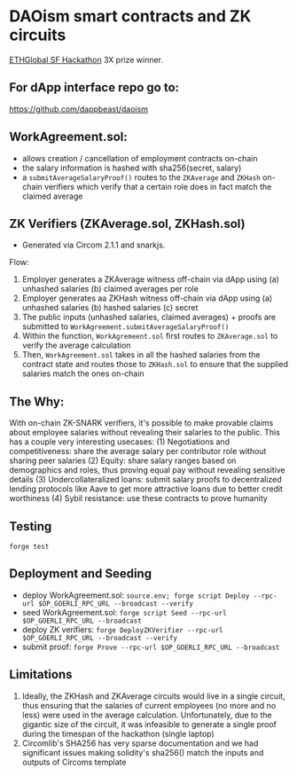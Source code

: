 # DAOism smart contracts and ZK circuits

[ETHGlobal SF Hackathon](https://ethglobal.com/showcase/daoism-93bir) 3X prize winner.

## For dApp interface repo go to:
https://github.com/dappbeast/daoism

## WorkAgreement.sol: 
- allows creation / cancellation of employment contracts on-chain
- the salary information is hashed with sha256(secret, salary) 
- a `submitAverageSalaryProof()` routes to the `ZKAverage` and `ZKHash` on-chain verifiers which verify that a certain role does in fact match the claimed average

## ZK Verifiers (ZKAverage.sol, ZKHash.sol)
- Generated via Circom 2.1.1 and snarkjs. 

Flow:
1. Employer generates a ZKAverage witness off-chain via dApp using (a) unhashed salaries (b) claimed averages per role
2. Employer generates aa ZKHash witness off-chain via dApp using (a) unhashed salaries (b) hashed salaries (c) secret 
3. The public inputs (unhashed salaries, claimed averages) + proofs are submitted to `WorkAgreement.submitAverageSalaryProof()`
4. Within the function, `WorkAgremeent.sol` first routes to `ZKAverage.sol` to verify the average calculation
5. Then, `WorkAgreement.sol` takes in all the hashed salaries from the contract state and routes those to `ZKHash.sol` to ensure that the supplied salaries match the ones on-chain

## The Why:
With on-chain ZK-SNARK verifiers, it's possible to make provable claims about employee salaries without revealing their salaries to the public. This has a couple very interesting usecases:
(1) Negotiations and competitiveness: share the average salary per contributor role without sharing peer salaries
(2) Equity: share salary ranges based on demographics and roles, thus proving equal pay without revealing sensitive details
(3) Undercollateralized loans: submit salary proofs to decentralized lending protocols like Aave to get more attractive loans due to better credit worthiness
(4) Sybil resistance: use these contracts to prove humanity

## Testing
`forge test` 

## Deployment and Seeding
- deploy WorkAgreement.sol: `source.env; forge script Deploy --rpc-url $OP_GOERLI_RPC_URL --broadcast --verify`
- seed WorkAgreement.sol: `forge script Seed --rpc-url $OP_GOERLI_RPC_URL --broadcast`
- deploy ZK verifiers: `forge DeployZKVerifier --rpc-url $OP_GOERLI_RPC_URL --broadcast --verify`
- submit proof: `forge Prove --rpc-url $OP_GOERLI_RPC_URL --broadcast`

## Limitations
1. Ideally, the ZKHash and ZKAverage circuits would live in a single circuit, thus ensuring that the salaries of current employees (no more and no less) were used in the average calculation. Unfortunately, due to the gigantic size of the circuit, it was infeasible to generate a single proof during the timespan of the hackathon (single laptop)
2. Circomlib's SHA256 has very sparse documentation and we had significant issues making solidity's sha256() match the inputs and outputs of Circoms template
